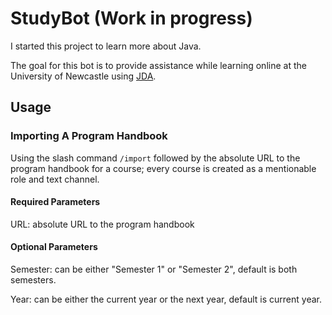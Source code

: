 # StudyBot (Work in progress)

I started this project to learn more about Java.

The goal for this bot is to provide assistance while learning online at the University of Newcastle using [JDA](https://github.com/DV8FromTheWorld/JDA).

## Usage

### Importing A Program Handbook

Using the slash command `/import` followed by the absolute URL to the program handbook for a course; every course is created as 
a mentionable role and text channel.

#### Required Parameters

URL: absolute URL to the program handbook

#### Optional Parameters

Semester: can be either "Semester 1" or "Semester 2", default is both semesters.

Year: can be either the current year or the next year, default is current year.
